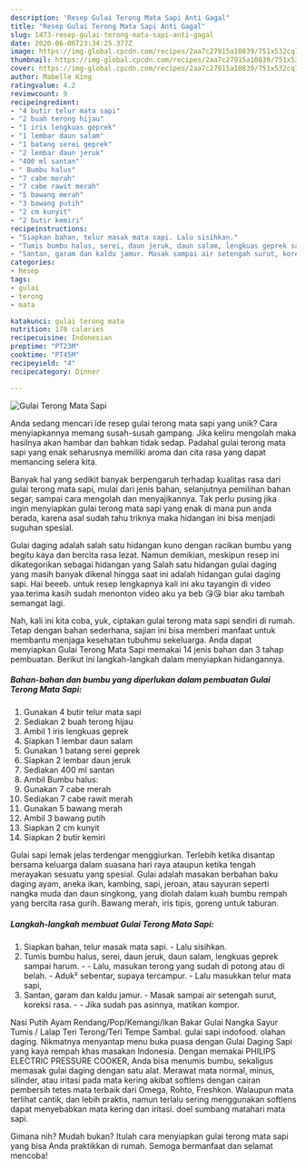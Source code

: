 ```yaml
---
description: "Resep Gulai Terong Mata Sapi Anti Gagal"
title: "Resep Gulai Terong Mata Sapi Anti Gagal"
slug: 1473-resep-gulai-terong-mata-sapi-anti-gagal
date: 2020-06-06T23:34:25.377Z
image: https://img-global.cpcdn.com/recipes/2aa7c27915a10839/751x532cq70/gulai-terong-mata-sapi-foto-resep-utama.jpg
thumbnail: https://img-global.cpcdn.com/recipes/2aa7c27915a10839/751x532cq70/gulai-terong-mata-sapi-foto-resep-utama.jpg
cover: https://img-global.cpcdn.com/recipes/2aa7c27915a10839/751x532cq70/gulai-terong-mata-sapi-foto-resep-utama.jpg
author: Mabelle King
ratingvalue: 4.2
reviewcount: 9
recipeingredient:
- "4 butir telur mata sapi"
- "2 buah terong hijau"
- "1 iris lengkuas geprek"
- "1 lembar daun salam"
- "1 batang serei geprek"
- "2 lembar daun jeruk"
- "400 ml santan"
- " Bumbu halus"
- "7 cabe merah"
- "7 cabe rawit merah"
- "5 bawang merah"
- "3 bawang putih"
- "2 cm kunyit"
- "2 butir kemiri"
recipeinstructions:
- "Siapkan bahan, telur masak mata sapi. Lalu sisihkan."
- "Tumis bumbu halus, serei, daun jeruk, daun salam, lengkuas geprek sampai harum.  Lalu, masukan terong yang sudah di potong atau di belah.  Aduk² sebentar, supaya tercampur. Lalu masukkan telur mata sapi,"
- "Santan, garam dan kaldu jamur. Masak sampai air setengah surut, koreksi rasa.  Jika sudah pas asinnya, matikan kompor."
categories:
- Resep
tags:
- gulai
- terong
- mata

katakunci: gulai terong mata 
nutrition: 178 calories
recipecuisine: Indonesian
preptime: "PT23M"
cooktime: "PT45M"
recipeyield: "4"
recipecategory: Dinner

---
```



![Gulai Terong Mata Sapi](https://img-global.cpcdn.com/recipes/2aa7c27915a10839/751x532cq70/gulai-terong-mata-sapi-foto-resep-utama.jpg)

Anda sedang mencari ide resep gulai terong mata sapi yang unik? Cara menyiapkannya memang susah-susah gampang. Jika keliru mengolah maka hasilnya akan hambar dan bahkan tidak sedap. Padahal gulai terong mata sapi yang enak seharusnya memiliki aroma dan cita rasa yang dapat memancing selera kita.

Banyak hal yang sedikit banyak berpengaruh terhadap kualitas rasa dari gulai terong mata sapi, mulai dari jenis bahan, selanjutnya pemilihan bahan segar, sampai cara mengolah dan menyajikannya. Tak perlu pusing jika ingin menyiapkan gulai terong mata sapi yang enak di mana pun anda berada, karena asal sudah tahu triknya maka hidangan ini bisa menjadi suguhan spesial.

Gulai daging adalah salah satu hidangan kuno dengan racikan bumbu yang begitu kaya dan bercita rasa lezat. Namun demikian, meskipun resep ini dikategorikan sebagai hidangan yang Salah satu hidangan gulai daging yang masih banyak dikenal hingga saat ini adalah hidangan gulai daging sapi. Hai beeeb. untuk resep lengkapnya kali ini aku tayangin di video yaa.terima kasih sudah menonton video aku ya beb 😘😘 biar aku tambah semangat lagi.


Nah, kali ini kita coba, yuk, ciptakan gulai terong mata sapi sendiri di rumah. Tetap dengan bahan sederhana, sajian ini bisa memberi manfaat untuk membantu menjaga kesehatan tubuhmu sekeluarga. Anda dapat menyiapkan Gulai Terong Mata Sapi memakai 14 jenis bahan dan 3 tahap pembuatan. Berikut ini langkah-langkah dalam menyiapkan hidangannya.

<!--inarticleads1-->

##### Bahan-bahan dan bumbu yang diperlukan dalam pembuatan Gulai Terong Mata Sapi:

1. Gunakan 4 butir telur mata sapi
1. Sediakan 2 buah terong hijau
1. Ambil 1 iris lengkuas geprek
1. Siapkan 1 lembar daun salam
1. Gunakan 1 batang serei geprek
1. Siapkan 2 lembar daun jeruk
1. Sediakan 400 ml santan
1. Ambil  Bumbu halus:
1. Gunakan 7 cabe merah
1. Sediakan 7 cabe rawit merah
1. Gunakan 5 bawang merah
1. Ambil 3 bawang putih
1. Siapkan 2 cm kunyit
1. Siapkan 2 butir kemiri


Gulai sapi lemak jelas terdengar menggiurkan. Terlebih ketika disantap bersama keluarga dalam suasana hari raya ataupun ketika tengah merayakan sesuatu yang spesial. Gulai adalah masakan berbahan baku daging ayam, aneka ikan, kambing, sapi, jeroan, atau sayuran seperti nangka muda dan daun singkong, yang diolah dalam kuah bumbu rempah yang bercita rasa gurih. Bawang merah, iris tipis, goreng untuk taburan. 

<!--inarticleads2-->

##### Langkah-langkah membuat Gulai Terong Mata Sapi:

1. Siapkan bahan, telur masak mata sapi. - Lalu sisihkan.
1. Tumis bumbu halus, serei, daun jeruk, daun salam, lengkuas geprek sampai harum. -  - Lalu, masukan terong yang sudah di potong atau di belah.  - Aduk² sebentar, supaya tercampur. - Lalu masukkan telur mata sapi,
1. Santan, garam dan kaldu jamur. - Masak sampai air setengah surut, koreksi rasa. -  - Jika sudah pas asinnya, matikan kompor.


Nasi Putih Ayam Rendang/Pop/Kemangi/Ikan Bakar Gulai Nangka Sayur Tumis / Lalap Teri Terong/Teri Tempe Sambal. gulai sapi indofood. olahan daging. Nikmatnya menyantap menu buka puasa dengan Gulai Daging Sapi yang kaya rempah khas masakan Indonesia. Dengan memakai PHILIPS ELECTRIC PRESSURE COOKER, Anda bisa menumis bumbu, sekaligus memasak gulai daging dengan satu alat. Merawat mata normal, minus, silinder, atau iritasi pada mata kering akibat softlens dengan cairan pembersih tetes mata terbaik dari Omega, Rohto, Freshkon. Walaupun mata terlihat cantik, dan lebih praktis, namun terlalu sering menggunakan softlens dapat menyebabkan mata kering dan iritasi. doel sumbang matahari mata sapi. 

Gimana nih? Mudah bukan? Itulah cara menyiapkan gulai terong mata sapi yang bisa Anda praktikkan di rumah. Semoga bermanfaat dan selamat mencoba!
